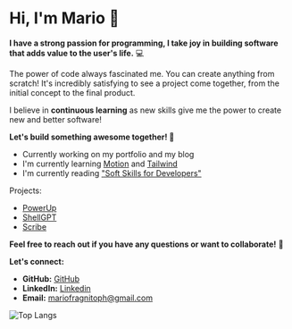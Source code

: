 # Hi, I'm Mario 🤖

**I have a strong passion for programming, I take joy in building software that
adds value to the user's life.** 💻

The power of code always fascinated me. You can create anything from scratch!
It's incredibly satisfying to see a project come together, from the initial
concept to the final product.

I believe in **continuous learning** as new skills give me the power to create
new and better software!

**Let's build something awesome together! 🚀** 

* Currently working on my portfolio and my blog
* I'm currently learning [Motion](https://motion.dev) and [Tailwind](https://tailwindcss.com)
* I'm currently reading ["Soft Skills for Developers"](https://www.goodreads.com/book/show/23232941-soft-skills)

Projects:
* [PowerUp](https://powerup-v6y4.onrender.com)
* [ShellGPT](https://github.com/c043/shellgpt)
* [Scribe](https://github.com/C043/Scribe/)

**Feel free to reach out if you have any questions or want to collaborate!** 🤝 

**Let's connect:**
* **GitHub:** [GitHub](https://github.com/C043)
* **LinkedIn:** [Linkedin](https://linkedin.com/in/mario-fragnito)
* **Email:** [mariofragnitoph@gmail.com](mailto:mariofragnitoph@gmail.com)

![Top Langs](https://github-readme-stats.vercel.app/api/top-langs/?username=c043&layout=compact&theme=dark)

<!--
**C043/c043** is a ✨ _special_ ✨ repository because its `README.md` (this file) appears on your GitHub profile.

Here are some ideas to get you started:

- 🔭 I’m currently working on ...
- 🌱 I’m currently learning ...
- 👯 I’m looking to collaborate on ...
- 🤔 I’m looking for help with ...
- 💬 Ask me about ...
- 📫 How to reach me: ...
- 😄 Pronouns: ...
- ⚡ Fun fact: ...
-->
